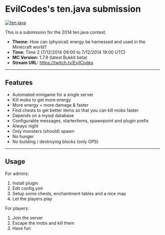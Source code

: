 EvilCodes's ten.java submission
==============================

[![ten.java](https://cdn.mediacru.sh/hu4CJqRD7AiB.svg)](https://tenjava.com/)

This is a submission for the 2014 ten.java contest.

- __Theme:__ How can (physical) energy be harnessed and used in the Minecraft world?
- __Time:__ Time 2 (7/12/2014 09:00 to 7/12/2014 19:00 UTC)
- __MC Version:__ 1.7.9 (latest Bukkit beta)
- __Stream URL:__ https://twitch.tv/EvilCodes


---------------------------------------

Features
--------

- Automated minigame for a single server
- Kill mobs to get more energy
- More energy = more damage & faster
- Find chests to get better items so that you can kill mobs faster
- Depends on a mysql database
- Configurable messages, starteritems, spawnpoint and plugin prefix
- Always night
- Only monsters (should) spawn
- No hunger
- No building / destroying blocks (only OPS)

---------------------------------------

Usage
-----

For admins:

1. Install plugin
2. Edit config.yml
3. Setup some chests, enchantment tables and a nice map
4. Let the players play

For players:

1. Join the server
2. Escape the mobs and kill them
3. Have fun

